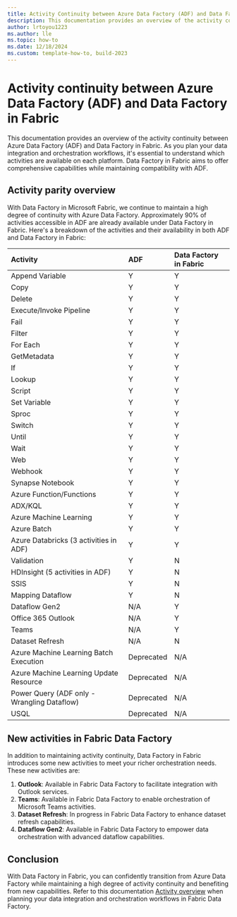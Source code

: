 ```yaml
---
title: Activity Continuity between Azure Data Factory (ADF) and Data Factory in Fabric
description: This documentation provides an overview of the activity continuity between Azure Data Factory (ADF) and Data Factory in Fabric.
author: lrtoyou1223 
ms.author: lle
ms.topic: how-to 
ms.date: 12/18/2024
ms.custom: template-how-to, build-2023 
---
```


# Activity continuity between Azure Data Factory (ADF) and Data Factory in Fabric

This documentation provides an overview of the activity continuity between Azure Data Factory (ADF) and Data Factory in Fabric. As you plan your data integration and orchestration workflows, it's essential to understand which activities are available on each platform. Data Factory in Fabric aims to offer comprehensive capabilities while maintaining compatibility with ADF.

## Activity parity overview

With Data Factory in Microsoft Fabric, we continue to maintain a high degree of continuity with Azure Data Factory. Approximately 90% of activities accessible in ADF are already available under Data Factory in Fabric. Here's a breakdown of the activities and their availability in both ADF and Data Factory in Fabric:

|Activity|ADF| Data Factory in Fabric|
|:---|:---|:---|
|Append Variable|Y|Y|
|Copy|Y|Y|
|Delete|Y|Y|
|Execute/Invoke Pipeline|Y|Y|
|Fail|Y|Y|
|Filter|Y|Y|
|For Each|Y|Y|
|GetMetadata|Y|Y|
|If|Y|Y|
|Lookup|Y|Y|
|Script|Y|Y|
|Set Variable|Y|Y|
|Sproc|Y|Y|
|Switch|Y|Y|
|Until|Y|Y|
|Wait|Y|Y|
|Web|Y|Y|
|Webhook|Y|Y|
|Synapse Notebook|Y|Y|
|Azure Function/Functions|Y|Y|
|ADX/KQL|Y|Y|
|Azure Machine Learning|Y|Y|
|Azure Batch|Y|Y|
|Azure Databricks (3 activities in ADF)|Y|Y|
|Validation|Y|N|
|HDInsight (5 activities in ADF)|Y|N|
|SSIS|Y|N|
|Mapping Dataflow|Y|N|
|Dataflow Gen2|N/A|Y|
|Office 365 Outlook|N/A|Y|
|Teams|N/A|Y|
|Dataset Refresh|N/A|N|
|Azure Machine Learning Batch Execution|Deprecated|N/A|
|Azure Machine Learning Update Resource|Deprecated|N/A|
|Power Query (ADF only - Wrangling Dataflow)|Deprecated|N/A|
|USQL|Deprecated|N/A|

## New activities in Fabric Data Factory

In addition to maintaining activity continuity, Data Factory in Fabric introduces some new activities to meet your richer orchestration needs. These new activities are:

1. **Outlook**: Available in Fabric Data Factory to facilitate integration with Outlook services.
1. **Teams**: Available in Fabric Data Factory to enable orchestration of Microsoft Teams activities.
1. **Dataset Refresh**: In progress in Fabric Data Factory to enhance dataset refresh capabilities.
1. **Dataflow Gen2**: Available in Fabric Data Factory to empower data orchestration with advanced dataflow capabilities.

## Conclusion

With Data Factory in Fabric, you can confidently transition from Azure Data Factory while maintaining a high degree of activity continuity and benefiting from new capabilities. Refer to this documentation [Activity overview](activity-overview.md) when planning your data integration and orchestration workflows in Fabric Data Factory.
